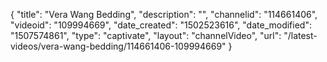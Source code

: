 {
    "title": "Vera Wang Bedding",
    "description": "",
    "channelid": "114661406",
    "videoid": "109994669",
    "date_created": "1502523616",
    "date_modified": "1507574861",
    "type": "captivate",
    "layout": "channelVideo",
    "url": "\/latest-videos\/vera-wang-bedding\/114661406-109994669"
}